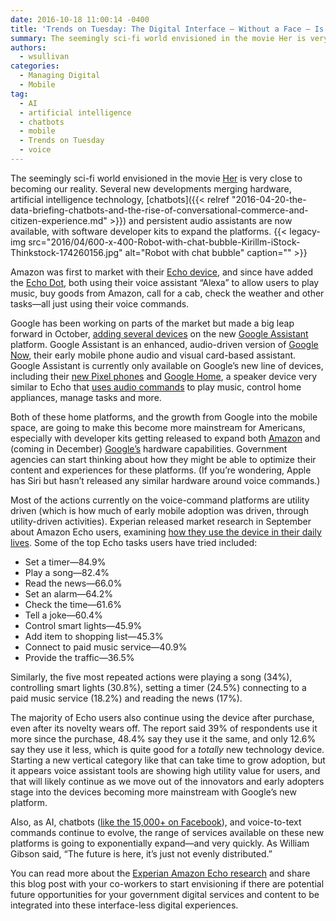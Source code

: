 ```yaml
---
date: 2016-10-18 11:00:14 -0400
title: 'Trends on Tuesday: The Digital Interface — Without a Face — Is Coming Fast'
summary: The seemingly sci-fi world envisioned in the movie Her is very close to becoming our reality. Several new developments merging hardware, artificial intelligence technology, chatbots and persistent audio assistants are now available, with software developer kits to expand the platforms. Amazon was first to market with their Echo device, and since have added the Echo
authors:
  - wsullivan
categories:
  - Managing Digital
  - Mobile
tag:
  - AI
  - artificial intelligence
  - chatbots
  - mobile
  - Trends on Tuesday
  - voice
---
```


The seemingly sci-fi world envisioned in the movie [Her](http://www.imdb.com/title/tt1798709/) is very close to becoming our reality. Several new developments merging hardware, artificial intelligence technology, [chatbots]({{< relref "2016-04-20-the-data-briefing-chatbots-and-the-rise-of-conversational-commerce-and-citizen-experience.md" >}}) and persistent audio assistants are now available, with software developer kits to expand the platforms. {{< legacy-img src="2016/04/600-x-400-Robot-with-chat-bubble-Kirillm-iStock-Thinkstock-174260156.jpg" alt="Robot with chat bubble" caption="" >}} 

Amazon was first to market with their [Echo device](http://amazon.com/Amazon-Echo-Bluetooth-Speaker-with-WiFi-Alexa/dp/B00X4WHP5E), and since have added the [Echo Dot](https://amazon.com/dp/B01DFKC2SO/), both using their voice assistant “Alexa” to allow users to play music, buy goods from Amazon, call for a cab, check the weather and other tasks—all just using their voice commands.

Google has been working on parts of the market but made a big leap forward in October, [adding several devices](http://lifehacker.com/everything-google-announced-at-its-made-by-google-eve-1787404179) on the new [Google Assistant](https://assistant.google.com/) platform. Google Assistant is an enhanced, audio-driven version of [Google Now](https://www.google.com/search/about/learn-more/now/), their early mobile phone audio and visual card-based assistant. Google Assistant is currently only available on Google’s new line of devices, including their [new Pixel phones](https://madeby.google.com/phone/) and [Google Home](https://madeby.google.com/home/), a speaker device very similar to Echo that [uses audio commands](https://madeby.google.com/home/features/#?filters=entertainment) to play music, control home appliances, manage tasks and more.

Both of these home platforms, and the growth from Google into the mobile space, are going to make this become more mainstream for Americans, especially with developer kits getting released to expand both [Amazon](https://developer.amazon.com/echo) and (coming in December) [Google’s](http://www.theverge.com/2016/10/4/13164882/google-assistant-actions-on-google-developer-sdk) hardware capabilities. Government agencies can start thinking about how they might be able to optimize their content and experiences for these platforms. (If you’re wondering, Apple has Siri but hasn’t released any similar hardware around voice commands.)

Most of the actions currently on the voice-command platforms are utility driven (which is how much of early mobile adoption was driven, through utility-driven activities). Experian released market research in September about Amazon Echo users, examining [how they use the device in their daily lives](https://www.experian.com/innovation/thought-leadership/amazon-echo-consumer-survey.jsp). Some of the top Echo tasks users have tried included:

  * Set a timer—84.9%
  * Play a song—82.4%
  * Read the news—66.0%
  * Set an alarm—64.2%
  * Check the time—61.6%
  * Tell a joke—60.4%
  * Control smart lights—45.9%
  * Add item to shopping list—45.3%
  * Connect to paid music service—40.9%
  * Provide the traffic—36.5%

Similarly, the five most repeated actions were playing a song (34%), controlling smart lights (30.8%), setting a timer (24.5%) connecting to a paid music service (18.2%) and reading the news (17%).

The majority of Echo users also continue using the device after purchase, even after its novelty wears off. The report said 39% of respondents use it more since the purchase, 48.4% say they use it the same, and only 12.6% say they use it less, which is quite good for a _totally_ new technology device. Starting a new vertical category like that can take time to grow adoption, but it appears voice assistant tools are showing high utility value for users, and that will likely continue as we move out of the innovators and early adopters stage into the devices becoming more mainstream with Google&#8217;s new platform.

Also, as AI, chatbots ([like the 15,000+ on Facebook](https://developers.facebook.com/blog/post/2016/04/12/bots-for-messenger/)), and voice-to-text commands continue to evolve, the range of services available on these new platforms is going to exponentially expand—and very quickly. As William Gibson said, “The future is here, it’s just not evenly distributed.”

You can read more about the [Experian Amazon Echo research](https://www.experian.com/innovation/thought-leadership/amazon-echo-consumer-survey.jsp) and share this blog post with your co-workers to start envisioning if there are potential future opportunities for your government digital services and content to be integrated into these interface-less digital experiences.